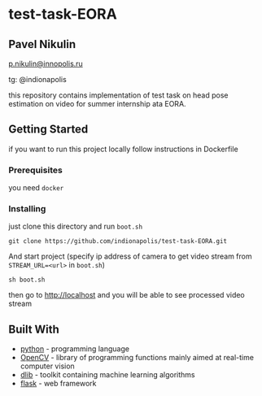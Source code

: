 # test-task-EORA
## Pavel Nikulin
p.nikulin@innopolis.ru

tg: @indionapolis

this repository contains implementation of test task on head pose estimation on video for summer internship ata EORA.

## Getting Started

if you want to run this project locally follow instructions in Dockerfile

### Prerequisites

you need ```docker```

### Installing

just clone this directory and run ```boot.sh```

```
git clone https://github.com/indionapolis/test-task-EORA.git
```

And start project (specify ip address of camera to get video stream from ```STREAM_URL=<url>``` in ```boot.sh```)

```
sh boot.sh
```

then go to [http://localhost](http://localhost) and you will be able to see processed video stream

## Built With

* [python](https://www.python.org) - programming language
* [OpenCV](https://opencv.org) - library of programming functions mainly aimed at real-time computer vision
* [dlib](http://dlib.net) - toolkit containing machine learning algorithms
* [flask](https://flask.palletsprojects.com/en/1.1.x/) - web framework

